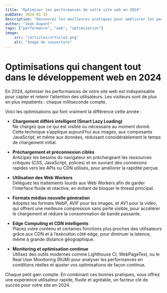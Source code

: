 ```yaml
---
title: "Optimiser les performances de votre site web en 2024"
pubDate: 2024-01-15
description: "Découvrez les meilleures pratiques pour améliorer les performances de votre site web et offrir une expérience utilisateur optimale."
author: "Jean Dupont"
tags: ["performance", "web", "optimisation"]
image: 
    src: "/articles/article3.png"
    alt: "Image de couverture"
---
```


# Optimisations qui changent tout dans le développement web en 2024

En 2024, optimiser les performances de votre site web est indispensable pour capter et retenir l’attention des utilisateurs. Les visiteurs sont de plus en plus impatients : chaque milliseconde compte.

Voici les optimisations qui font vraiment la différence cette année :

- **Chargement différé intelligent (Smart Lazy Loading)**  
  Ne chargez que ce qui est visible ou nécessaire au moment donné. Cette technique s’applique aujourd’hui aux images, aux composants JavaScript, et même aux données, réduisant considérablement le temps de chargement initial.

- **Préchargement et préconnexion ciblés**  
  Anticipez les besoins du navigateur en préchargeant les ressources critiques (CSS, JavaScript, polices) et en ouvrant des connexions rapides vers les APIs ou CDN utilisés, pour améliorer la rapidité perçue.

- **Utilisation des Web Workers**  
  Déléguez les traitements lourds aux Web Workers afin de garder l’interface fluide et réactive, en évitant de bloquer le thread principal.

- **Formats médias nouvelle génération**  
  Adoptez les formats WebP, AVIF pour les images, et AV1 pour la vidéo, qui offrent une meilleure compression sans perte visible, pour accélérer le chargement et réduire la consommation de bande passante.

- **Edge Computing et CDN intelligents**  
  Placez votre contenu et certaines fonctions plus proches des utilisateurs grâce aux CDN et à l’exécution côté edge, pour diminuer la latence, même à grande distance géographique.

- **Monitoring et optimisation continue**  
  Utilisez des outils modernes comme Lighthouse CI, WebPageTest, ou le Real User Monitoring (RUM) pour analyser les performances en conditions réelles et ajuster vos optimisations de façon continue.

Chaque petit gain compte. En combinant ces bonnes pratiques, vous offrez une expérience utilisateur rapide, fluide et agréable, un facteur clé de succès pour votre site en 2024.
